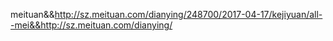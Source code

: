 meituan&&http://sz.meituan.com/dianying/248700/2017-04-17/kejiyuan/all--mei&&http://sz.meituan.com/dianying/
